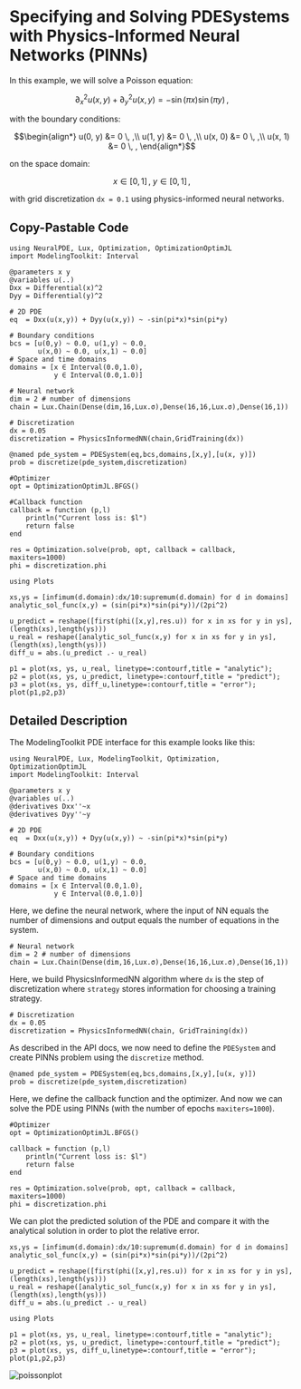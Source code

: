 # Specifying and Solving PDESystems with Physics-Informed Neural Networks (PINNs)

In this example, we will solve a Poisson equation:

```math
∂^2_x u(x, y) + ∂^2_y u(x, y) = - \sin(\pi x) \sin(\pi y) \, ,
```

with the boundary conditions:

```math
\begin{align*}
u(0, y) &= 0 \, ,\\
u(1, y) &= 0 \, ,\\
u(x, 0) &= 0 \, ,\\
u(x, 1) &= 0 \, ,
\end{align*}
```

on the space domain:

```math
x \in [0, 1] \, , \ y \in [0, 1] \, ,
```

with grid discretization `dx = 0.1` using physics-informed neural networks.

## Copy-Pastable Code

```@example
using NeuralPDE, Lux, Optimization, OptimizationOptimJL
import ModelingToolkit: Interval

@parameters x y
@variables u(..)
Dxx = Differential(x)^2
Dyy = Differential(y)^2

# 2D PDE
eq  = Dxx(u(x,y)) + Dyy(u(x,y)) ~ -sin(pi*x)*sin(pi*y)

# Boundary conditions
bcs = [u(0,y) ~ 0.0, u(1,y) ~ 0.0,
       u(x,0) ~ 0.0, u(x,1) ~ 0.0]
# Space and time domains
domains = [x ∈ Interval(0.0,1.0),
           y ∈ Interval(0.0,1.0)]

# Neural network
dim = 2 # number of dimensions
chain = Lux.Chain(Dense(dim,16,Lux.σ),Dense(16,16,Lux.σ),Dense(16,1))

# Discretization
dx = 0.05
discretization = PhysicsInformedNN(chain,GridTraining(dx))

@named pde_system = PDESystem(eq,bcs,domains,[x,y],[u(x, y)])
prob = discretize(pde_system,discretization)

#Optimizer
opt = OptimizationOptimJL.BFGS()

#Callback function
callback = function (p,l)
    println("Current loss is: $l")
    return false
end

res = Optimization.solve(prob, opt, callback = callback, maxiters=1000)
phi = discretization.phi

using Plots

xs,ys = [infimum(d.domain):dx/10:supremum(d.domain) for d in domains]
analytic_sol_func(x,y) = (sin(pi*x)*sin(pi*y))/(2pi^2)

u_predict = reshape([first(phi([x,y],res.u)) for x in xs for y in ys],(length(xs),length(ys)))
u_real = reshape([analytic_sol_func(x,y) for x in xs for y in ys], (length(xs),length(ys)))
diff_u = abs.(u_predict .- u_real)

p1 = plot(xs, ys, u_real, linetype=:contourf,title = "analytic");
p2 = plot(xs, ys, u_predict, linetype=:contourf,title = "predict");
p3 = plot(xs, ys, diff_u,linetype=:contourf,title = "error");
plot(p1,p2,p3)
```

## Detailed Description

The ModelingToolkit PDE interface for this example looks like this:

```@example poisson
using NeuralPDE, Lux, ModelingToolkit, Optimization, OptimizationOptimJL
import ModelingToolkit: Interval

@parameters x y
@variables u(..)
@derivatives Dxx''~x
@derivatives Dyy''~y

# 2D PDE
eq  = Dxx(u(x,y)) + Dyy(u(x,y)) ~ -sin(pi*x)*sin(pi*y)

# Boundary conditions
bcs = [u(0,y) ~ 0.0, u(1,y) ~ 0.0,
       u(x,0) ~ 0.0, u(x,1) ~ 0.0]
# Space and time domains
domains = [x ∈ Interval(0.0,1.0),
           y ∈ Interval(0.0,1.0)]
```

Here, we define the neural network, where the input of NN equals the number of dimensions and output equals the number of equations in the system.


```@example poisson
# Neural network
dim = 2 # number of dimensions
chain = Lux.Chain(Dense(dim,16,Lux.σ),Dense(16,16,Lux.σ),Dense(16,1))
```

Here, we build PhysicsInformedNN algorithm where `dx` is the step of discretization where
`strategy` stores information for choosing a training strategy.

```@example poisson
# Discretization
dx = 0.05
discretization = PhysicsInformedNN(chain, GridTraining(dx))
```

As described in the API docs, we now need to define the `PDESystem` and create PINNs
problem using the `discretize` method.

```@example poisson
@named pde_system = PDESystem(eq,bcs,domains,[x,y],[u(x, y)])
prob = discretize(pde_system,discretization)
```

Here, we define the callback function and the optimizer. And now we can solve the PDE using PINNs
(with the number of epochs `maxiters=1000`).

```@example poisson
#Optimizer
opt = OptimizationOptimJL.BFGS()

callback = function (p,l)
    println("Current loss is: $l")
    return false
end

res = Optimization.solve(prob, opt, callback = callback, maxiters=1000)
phi = discretization.phi
```

We can plot the predicted solution of the PDE and compare it with the analytical solution in order to plot the relative error.

```@example poisson
xs,ys = [infimum(d.domain):dx/10:supremum(d.domain) for d in domains]
analytic_sol_func(x,y) = (sin(pi*x)*sin(pi*y))/(2pi^2)

u_predict = reshape([first(phi([x,y],res.u)) for x in xs for y in ys],(length(xs),length(ys)))
u_real = reshape([analytic_sol_func(x,y) for x in xs for y in ys], (length(xs),length(ys)))
diff_u = abs.(u_predict .- u_real)

using Plots

p1 = plot(xs, ys, u_real, linetype=:contourf,title = "analytic");
p2 = plot(xs, ys, u_predict, linetype=:contourf,title = "predict");
p3 = plot(xs, ys, diff_u,linetype=:contourf,title = "error");
plot(p1,p2,p3)
```

![poissonplot](https://user-images.githubusercontent.com/12683885/90962648-2db35980-e4ba-11ea-8e58-f4f07c77bcb9.png)
